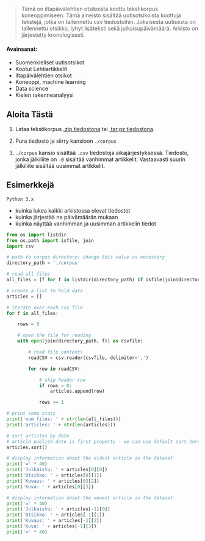 > Tämä on iltapäivälehtien otsikoista koottu tekstikorpus koneoppimiseen. Tämä aineisto sisältää uutisotsikoista koottuja tekstejä, jotka on tallennettu csv tiedostoihin. Jokaisesta uutisesta on tallennettu otsikko, lyhyt lisäteksti sekä julkaisupäivämäärä. Arkisto on järjestetty kronologisesti.

#### Avainsanat:

- Suomenkieliset uutisotsikot
- Kootut Lehtiartikkelit
- Iltapäivälehtien otsikot
- Koneoppi, machine learning
- Data science
- Kielen rakenneanalyysi


## Aloita Tästä

1. Lataa tekstikorpus [.zip tiedostona](https://github.com/nkrusch/fi-news-corpus/archive/master.zip) tai [.tar.gz tiedostona](https://github.com/nkrusch/fi-news-corpus/tarball/master).

2. Pura tiedosto ja siirry kansioon `./corpus`

3. `./corpus` kansio sisältää `.csv` tiedostoja aikajärjestyksessä. Tiedosto, jonka jälkiliite on `-0` sisältää vanhimmat artikkelit. Vastaavasti suurin jälkiliite sisältää uusimmat artikkelit.  

## Esimerkkejä

`Python 3.x`

- kuinka lukea kaikki arkistossa olevat tiedostot
- kuinka järjestää ne päivämäärän mukaan
- kuinka näyttää vanhimman ja uusimman artikkelin tiedot

```python
from os import listdir
from os.path import isfile, join
import csv

# path to corpus directory; change this value as necessary
directory_path = './corpus'

# read all files
all_files = [f for f in listdir(directory_path) if isfile(join(directory_path, f))]

# create a list to hold data
articles = []

# iterate over each csv file
for f in all_files:

    rows = 0

    # open the file for reading
    with open(join(directory_path, f)) as csvfile:

        # read file contents
        readCSV = csv.reader(csvfile, delimiter=',')

        for row in readCSV:

            # skip header row
            if rows > 0:
                articles.append(row)

            rows += 1

# print some stats
print('num files: ' + str(len(all_files)))
print('articles: ' + str(len(articles)))

# sort articles by date
# article publish date is first property - we can use default sort here
articles.sort()

# display information about the oldest article in the dataset
print('=' * 40)
print('Julkaistu: ' + articles[0][0])  
print('Otsikko: ' + articles[0][1])  
print('Kuvaus: ' + articles[0][2])  
print('Kuva: ' + articles[0][3])  

# display information about the newest article in the dataset
print('=' * 40)
print('Julkaistu: ' + articles[-1][0])  
print('Otsikko: ' + articles[-1][1])  
print('Kuvaus: ' + articles[-1][2])  
print('Kuva: ' + articles[-1][3]) 
print('=' * 40)
```
